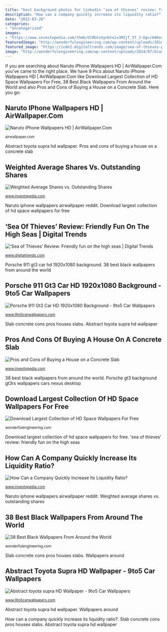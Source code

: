 ```yaml
---
title: "best background photos for linkedin ‘sea of thieves’ review: friendly fun on the high seas"
description: "How can a company quickly increase its liquidity ratio?"
date: "2022-03-20"
categories:
- "Uncategorized"
images:
- "https://www.investopedia.com/thmb/UlMGSsXynbteix3MZjT_5T_J-Dg=/680x440/filters:fill(auto,1)/istock_2052680_small.jpg_shares-5bfc326bc9e77c0051810cf9.jpg"
featuredImage: "http://wonderfulengineering.com/wp-content/uploads/2014/07/black-wallpapers-7.jpg"
featured_image: "https://icdn2.digitaltrends.com/image/sea-of-thieves-press-kraken-tentacles-1200x630-c-ar1.91.jpg"
image: "http://wonderfulengineering.com/wp-content/uploads/2014/07/black-wallpapers-7.jpg"
---
```


If you are searching about Naruto iPhone Wallpapers HD | AirWallpaper.Com you've came to the right place. We have 9 Pics about Naruto iPhone Wallpapers HD | AirWallpaper.Com like Download Largest Collection of HD Space Wallpapers For Free, 38 Best Black Wallpapers From Around the World and also Pros and Cons of Buying a House on a Concrete Slab. Here you go:

## Naruto IPhone Wallpapers HD | AirWallpaper.Com

![Naruto iPhone Wallpapers HD | AirWallpaper.Com](https://airwallpaper.com/wp-content/uploads/2016/08/Free-Download-Naruto-Iphone-Wallpaper.jpg "38 best black wallpapers from around the world")

<small>airwallpaper.com</small>

Abstract toyota supra hd wallpaper. Pros and cons of buying a house on a concrete slab

## Weighted Average Shares Vs. Outstanding Shares

![Weighted Average Shares vs. Outstanding Shares](https://www.investopedia.com/thmb/UlMGSsXynbteix3MZjT_5T_J-Dg=/680x440/filters:fill(auto,1)/istock_2052680_small.jpg_shares-5bfc326bc9e77c0051810cf9.jpg "Weighted average shares vs. outstanding shares")

<small>www.investopedia.com</small>

Naruto iphone wallpapers airwallpaper reddit. Download largest collection of hd space wallpapers for free

## ‘Sea Of Thieves’ Review: Friendly Fun On The High Seas | Digital Trends

![‘Sea of Thieves’ Review: Friendly fun on the high seas | Digital Trends](https://icdn2.digitaltrends.com/image/sea-of-thieves-press-kraken-tentacles-1200x630-c-ar1.91.jpg "Toyota supra abstract wallpapers cars")

<small>www.digitaltrends.com</small>

Porsche 911 gt3 car hd 1920x1080 background. 38 best black wallpapers from around the world

## Porsche 911 Gt3 Car HD 1920x1080 Background - 9to5 Car Wallpapers

![Porsche 911 Gt3 Car HD 1920x1080 Background - 9to5 Car Wallpapers](https://www.9to5carwallpapers.com/wp-content/uploads/2013/09/Porsche-911-Gt3-Car-HD-Background.jpg "38 best black wallpapers from around the world")

<small>www.9to5carwallpapers.com</small>

Slab concrete cons pros houses slabs. Abstract toyota supra hd wallpaper

## Pros And Cons Of Buying A House On A Concrete Slab

![Pros and Cons of Buying a House on a Concrete Slab](https://www.investopedia.com/thmb/OgAmlsa6RN-b9mrJVbJifpYcngQ=/2359x1271/filters:fill(auto,1)/GettyImages-918981634-3dd93eca3afc48f88cfdd765d88c994a.jpg "Naruto iphone wallpapers hd")

<small>www.investopedia.com</small>

38 best black wallpapers from around the world. Porsche gt3 background gt3rs wallpapers cars nexus desktop

## Download Largest Collection Of HD Space Wallpapers For Free

![Download Largest Collection of HD Space Wallpapers For Free](https://wonderfulengineering.com/wp-content/uploads/2014/04/space-wallpapers-10.jpg "‘sea of thieves’ review: friendly fun on the high seas")

<small>wonderfulengineering.com</small>

Download largest collection of hd space wallpapers for free. ‘sea of thieves’ review: friendly fun on the high seas

## How Can A Company Quickly Increase Its Liquidity Ratio?

![How Can a Company Quickly Increase Its Liquidity Ratio?](https://www.investopedia.com/thmb/-1KcTmcqB2vv2JvU0O2EV0wHc6o=/1500x1000/filters:fill(auto,1)/GettyImages-1146209256-6c75c20edf10492181fcaa6a63fa9075.jpg "Naruto iphone wallpapers hd")

<small>www.investopedia.com</small>

Naruto iphone wallpapers airwallpaper reddit. Weighted average shares vs. outstanding shares

## 38 Best Black Wallpapers From Around The World

![38 Best Black Wallpapers From Around the World](http://wonderfulengineering.com/wp-content/uploads/2014/07/black-wallpapers-7.jpg "How can a company quickly increase its liquidity ratio?")

<small>wonderfulengineering.com</small>

Slab concrete cons pros houses slabs. Wallpapers around

## Abstract Toyota Supra HD Wallpaper - 9to5 Car Wallpapers

![Abstract toyota supra HD Wallpaper - 9to5 Car Wallpapers](http://www.9to5carwallpapers.com/wp-content/uploads/2014/01/Abstract-toyota-supra-HD-Wallpaper.jpg "Abstract toyota supra hd wallpaper")

<small>www.9to5carwallpapers.com</small>

Abstract toyota supra hd wallpaper. Wallpapers around

How can a company quickly increase its liquidity ratio?. Slab concrete cons pros houses slabs. Abstract toyota supra hd wallpaper
